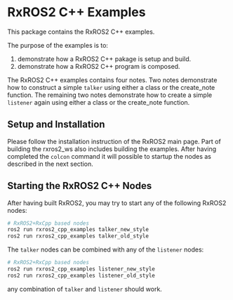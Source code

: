 # RxROS2 C++ Examples

This package contains the RxROS2 C++ examples.

The purpose of the examples is to:

1. demonstrate how a RxROS2 C++ pakage is setup and build.
1. demonstrate how a RxROS2 C++ program is composed.

The RxROS2 C++ examples contains four notes. Two notes demonstrate how to construct a simple `talker` using either a class or the create_note function. The remaining two notes demonstrate how to create a simple `listener` again using either a class or the create_note function.

## Setup and Installation

Please follow the installation instruction of the RxROS2 main page. Part of building the rxros2_ws also includes building the examples. After having completed the `colcon` command it will possible to startup the nodes  as described in the next section.

## Starting the RxROS2 C++ Nodes

After having built RxROS2, you may try to start any of the following RxROS2 nodes:

```bash
# RxROS2+RxCpp based nodes
ros2 run rxros2_cpp_examples talker_new_style
ros2 run rxros2_cpp_examples talker_old_style
```

The `talker` nodes can be combined with any of the `listener` nodes:

```bash
# RxROS2+RxCpp based nodes
ros2 run rxros2_cpp_examples listener_new_style
ros2 run rxros2_cpp_examples listener_old_style
```

any combination of `talker` and `listener` should work.
